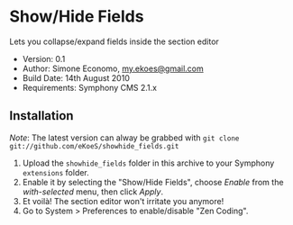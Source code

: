 # Show/Hide Fields

Lets you collapse/expand fields inside the section editor

- Version: 0.1
- Author: Simone Economo, my.ekoes@gmail.com
- Build Date: 14th August 2010
- Requirements: Symphony CMS 2.1.x

## Installation

_Note_: The latest version can alway be grabbed with `git clone git://github.com/eKoeS/showhide_fields.git`

1. Upload the `showhide_fields` folder in this archive to your Symphony `extensions` folder.
2. Enable it by selecting the "Show/Hide Fields", choose _Enable_ from the _with-selected_ menu, then click _Apply_.
3. Et voilà! The section editor won't irritate you anymore!
4. Go to System > Preferences to enable/disable "Zen Coding".
